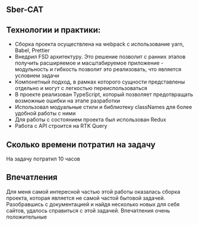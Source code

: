 ## Sber-CAT

## Технологии и практики:

- Сборка проекта осуществлена на webpack c использование yarn, Babel, Prettier
- Внедрил FSD архитектуру. Это решение позволит с ранних этапов получить расширяемое и масштабируемое приложение - модульность и гибкость позволит это реализовать, что является условием задачи
- Компонетный подход, в рамках которого сущности представлены отдельно и могут с легкостью переиспользоваться
- В проекте реализован TypeScript, который позволяет предотвращать возможные ошибки на этапе разработки
- Использовал модуальные стили и библиотеку classNames для более удобной работы с ними
- Для работы с состоянием проекта был использован Redux
- Работа с API строится на RTK Query

## Cколько времени потратил на задачу

На задачу потратил 10 часов

## Впечатления

Для меня самой интересной частью этой работы оказалась сборка проекта, которая является не самой частой бытовой задачей. Разобравшись с документацией и найдя несколько новых для себя сайтов, удалось справиться с этой задачей. Впечатления очень положительные
